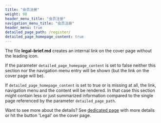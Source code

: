 ```yaml
---
title: "会员注册"
weight: 98
header_menu_title: "会员注册"
navigation_menu_title: "会员注册"
header_menu: true
detailed_page_path: /register/
detailed_page_homepage_content: true
---
```

The file **legal-brief.md** creates an internal link on the cover page without the leading icon.

If the parameter `detailed_page_homepage_content` is set to false neither this section nor the navigation menu entry will be shown (but the link on the cover page will be).

If `detailed_page_homepage_content` is set to true or is missing at all, the link, navigation menu and the content will be rendered. In that case this section might contain less or just summarized information compared to the single page referenced by the parameter `detailed_page_path`.

Want to see more about the details? See [dedicated page](legal) with more details or hit the button 'Legal' on the cover page.
